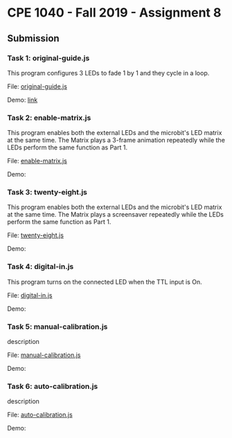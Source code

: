 
# CPE 1040 - Fall 2019 - Assignment 8

## Submission

### Task 1: original-guide.js

This program configures 3 LEDs to fade 1 by 1 and they cycle in a loop.

File: [original-guide.js](original-guide.js)

Demo: [link](https://imgur.com/)



### Task 2: enable-matrix.js

This program enables both the external LEDs and the microbit's LED matrix at the same time. The Matrix plays a 3-frame animation repeatedly while the LEDs perform the same function as Part 1.

File: [enable-matrix.js](enable-matrix.js)

Demo: 



### Task 3: twenty-eight.js

This program enables both the external LEDs and the microbit's LED matrix at the same time. The Matrix plays a screensaver repeatedly while the LEDs perform the same function as Part 1.

File: [twenty-eight.js](twenty-eight.js)

Demo:



### Task 4: digital-in.js

This program turns on the connected LED when the TTL input is On.

File: [digital-in.js](digital-in.js)

Demo:



### Task 5: manual-calibration.js

description

File: [manual-calibration.js](manual-calibration.js)

Demo:



### Task 6: auto-calibration.js

description

File: [auto-calibration.js](auto-calibration.js)

Demo:


